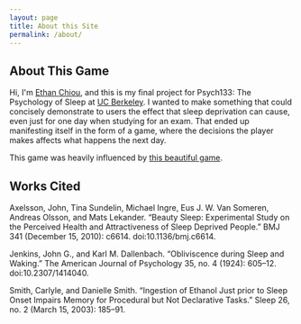 ```yaml
---
layout: page
title: About this Site
permalink: /about/
---
```

## About This Game

Hi, I'm [Ethan Chiou](http://www.echiou.com), and this is my final project for Psych133: The Psychology of Sleep at [UC Berkeley](http://www.berkeley.edu/). I wanted to make something that could concisely demonstrate to users the effect that sleep deprivation can cause, even just for one day when studying for an exam. That ended up manifesting itself in the form of a game, where the decisions the player makes affects what happens the next day.

This game was heavily influenced by [this beautiful game](https://herringblue.github.io/content/train/index.html).

## Works Cited

Axelsson, John, Tina Sundelin, Michael Ingre, Eus J. W. Van Someren, Andreas Olsson, and Mats Lekander. “Beauty Sleep: Experimental Study on the Perceived Health and Attractiveness of Sleep Deprived People.” BMJ 341 (December 15, 2010): c6614. doi:10.1136/bmj.c6614.

Jenkins, John G., and Karl M. Dallenbach. “Obliviscence during Sleep and Waking.” The American Journal of Psychology 35, no. 4 (1924): 605–12. doi:10.2307/1414040.

Smith, Carlyle, and Danielle Smith. “Ingestion of Ethanol Just prior to Sleep Onset Impairs Memory for Procedural but Not Declarative Tasks.” Sleep 26, no. 2 (March 15, 2003): 185–91.
